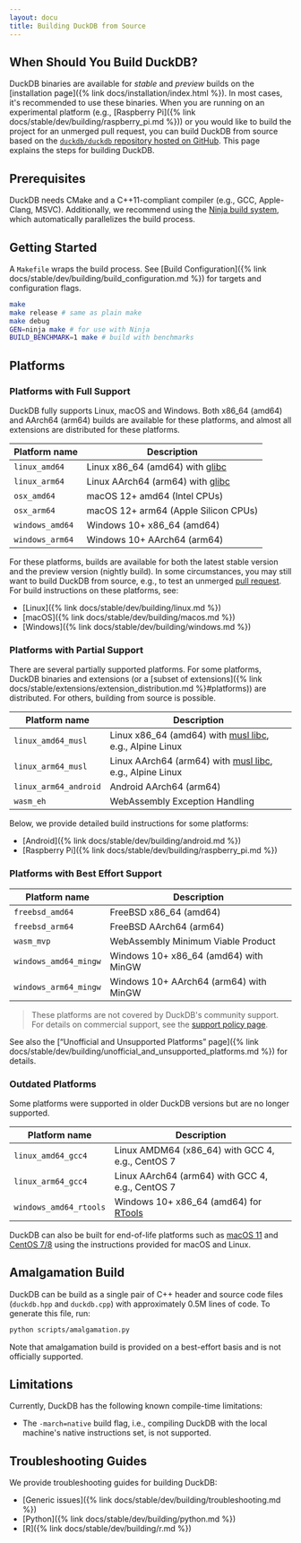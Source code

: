 ```yaml
---
layout: docu
title: Building DuckDB from Source
---
```


## When Should You Build DuckDB?

DuckDB binaries are available for _stable_ and _preview_ builds on the [installation page]({% link docs/installation/index.html %}).
In most cases, it's recommended to use these binaries.
When you are running on an experimental platform (e.g., [Raspberry Pi]({% link docs/stable/dev/building/raspberry_pi.md %})) or you would like to build the project for an unmerged pull request,
you can build DuckDB from source based on the [`duckdb/duckdb` repository hosted on GitHub](https://github.com/duckdb/duckdb/).
This page explains the steps for building DuckDB.

## Prerequisites

DuckDB needs CMake and a C++11-compliant compiler (e.g., GCC, Apple-Clang, MSVC).
Additionally, we recommend using the [Ninja build system](https://ninja-build.org/), which automatically parallelizes the build process.

## Getting Started

A `Makefile` wraps the build process.
See [Build Configuration]({% link docs/stable/dev/building/build_configuration.md %}) for targets and configuration flags.

```bash
make
make release # same as plain make
make debug
GEN=ninja make # for use with Ninja
BUILD_BENCHMARK=1 make # build with benchmarks
```

## Platforms

### Platforms with Full Support

DuckDB fully supports Linux, macOS and Windows. Both x86_64 (amd64) and AArch64 (arm64) builds are available for these platforms, and almost all extensions are distributed for these platforms.

| Platform name      | Description                                                            |
|--------------------|------------------------------------------------------------------------|
| `linux_amd64`      | Linux x86_64 (amd64) with [glibc](https://www.gnu.org/software/libc/)  |
| `linux_arm64`      | Linux AArch64 (arm64) with [glibc](https://www.gnu.org/software/libc/) |
| `osx_amd64`        | macOS 12+ amd64 (Intel CPUs)                                           |
| `osx_arm64`        | macOS 12+ arm64 (Apple Silicon CPUs)                                   |
| `windows_amd64`    | Windows 10+ x86_64 (amd64)                                             |
| `windows_arm64`    | Windows 10+ AArch64 (arm64)                                            |

For these platforms, builds are available for both the latest stable version and the preview version (nightly build).
In some circumstances, you may still want to build DuckDB from source, e.g., to test an unmerged [pull request](https://github.com/duckdb/duckdb/pulls).
For build instructions on these platforms, see:

* [Linux]({% link docs/stable/dev/building/linux.md %})
* [macOS]({% link docs/stable/dev/building/macos.md %})
* [Windows]({% link docs/stable/dev/building/windows.md %})

### Platforms with Partial Support

There are several partially supported platforms.
For some platforms, DuckDB binaries and extensions (or a [subset of extensions]({% link docs/stable/extensions/extension_distribution.md %}#platforms)) are distributed.
For others, building from source is possible.

| Platform name          | Description                                                                                          |
|------------------------|------------------------------------------------------------------------------------------------------|
| `linux_amd64_musl`     | Linux x86_64 (amd64) with [musl libc](https://musl.libc.org/), e.g., Alpine Linux                    |
| `linux_arm64_musl`     | Linux AArch64 (arm64) with [musl libc](https://musl.libc.org/), e.g., Alpine Linux                   |
| `linux_arm64_android`  | Android AArch64 (arm64)                                                                              |
| `wasm_eh`              | WebAssembly Exception Handling                                                                       |

Below, we provide detailed build instructions for some platforms:

* [Android]({% link docs/stable/dev/building/android.md %})
* [Raspberry Pi]({% link docs/stable/dev/building/raspberry_pi.md %})

### Platforms with Best Effort Support

| Platform name          | Description                                                                                          |
|------------------------|------------------------------------------------------------------------------------------------------|
| `freebsd_amd64`        | FreeBSD x86_64 (amd64)                                                                               |
| `freebsd_arm64`        | FreeBSD AArch64 (arm64)                                                                              |
| `wasm_mvp`             | WebAssembly Minimum Viable Product                                                                   |
| `windows_amd64_mingw`  | Windows 10+ x86_64 (amd64) with MinGW                                                                |
| `windows_arm64_mingw`  | Windows 10+ AArch64 (arm64) with MinGW                                                               |

> These platforms are not covered by DuckDB's community support. For details on commercial support, see the [support policy page](https://duckdblabs.com/community_support_policy#platforms).

See also the [“Unofficial and Unsupported Platforms” page]({% link docs/stable/dev/building/unofficial_and_unsupported_platforms.md %}) for details.

### Outdated Platforms

Some platforms were supported in older DuckDB versions but are no longer supported.

| Platform name          | Description                                                                                          |
|------------------------|------------------------------------------------------------------------------------------------------|
| `linux_amd64_gcc4`     | Linux AMDM64 (x86_64) with GCC 4, e.g., CentOS 7                                                     |
| `linux_arm64_gcc4`     | Linux AArch64 (arm64) with GCC 4, e.g., CentOS 7                                                     |
| `windows_amd64_rtools` | Windows 10+ x86_64 (amd64) for [RTools](https://cran.r-project.org/bin/windows/Rtools/)              |

DuckDB can also be built for end-of-life platforms such as [macOS 11](https://endoflife.date/macos) and [CentOS 7/8](https://endoflife.date/centos) using the instructions provided for macOS and Linux.

## Amalgamation Build

DuckDB can be build as a single pair of C++ header and source code files (`duckdb.hpp` and `duckdb.cpp`) with approximately 0.5M lines of code.
To generate this file, run:

```bash
python scripts/amalgamation.py
```

Note that amalgamation build is provided on a best-effort basis and is not officially supported.

## Limitations

Currently, DuckDB has the following known compile-time limitations:

* The `-march=native` build flag, i.e., compiling DuckDB with the local machine's native instructions set, is not supported.

## Troubleshooting Guides

We provide troubleshooting guides for building DuckDB:

* [Generic issues]({% link docs/stable/dev/building/troubleshooting.md %})
* [Python]({% link docs/stable/dev/building/python.md %})
* [R]({% link docs/stable/dev/building/r.md %})
